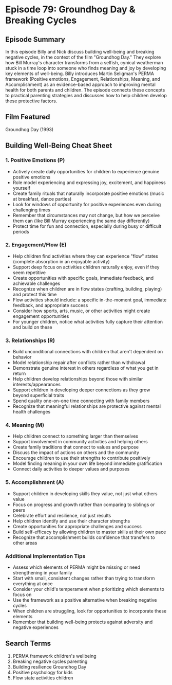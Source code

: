 # Episode 79: Groundhog Day & Breaking Cycles

## Episode Summary
In this episode Billy and Nick discuss building well-being and breaking negative cycles, in the context of the film "Groundhog Day." They explore how Bill Murray's character transforms from a selfish, cynical weatherman stuck in a time loop into someone who finds meaning and joy by developing key elements of well-being. Billy introduces Martin Seligman's PERMA framework (Positive emotions, Engagement, Relationships, Meaning, and Accomplishment) as an evidence-based approach to improving mental health for both parents and children. The episode connects these concepts to practical parenting strategies and discusses how to help children develop these protective factors.

## Film Featured
Groundhog Day (1993)

## Building Well-Being Cheat Sheet

### 1. Positive Emotions (P)
- Actively create daily opportunities for children to experience genuine positive emotions
- Role model experiencing and expressing joy, excitement, and happiness yourself
- Create family rituals that naturally incorporate positive emotions (music at breakfast, dance parties)
- Look for windows of opportunity for positive experiences even during challenging times
- Remember that circumstances may not change, but how we perceive them can (like Bill Murray experiencing the same day differently)
- Protect time for fun and connection, especially during busy or difficult periods

### 2. Engagement/Flow (E)
- Help children find activities where they can experience "flow" states (complete absorption in an enjoyable activity)
- Support deep focus on activities children naturally enjoy, even if they seem repetitive
- Create opportunities with specific goals, immediate feedback, and achievable challenges
- Recognize when children are in flow states (crafting, building, playing) and protect this time
- Flow activities should include: a specific in-the-moment goal, immediate feedback, and appropriate success
- Consider how sports, arts, music, or other activities might create engagement opportunities
- For younger children, notice what activities fully capture their attention and build on these

### 3. Relationships (R)
- Build unconditional connections with children that aren't dependent on behavior
- Model relationship repair after conflicts rather than withdrawal
- Demonstrate genuine interest in others regardless of what you get in return
- Help children develop relationships beyond those with similar interests/appearances
- Support children in developing deeper connections as they grow beyond superficial traits
- Spend quality one-on-one time connecting with family members
- Recognize that meaningful relationships are protective against mental health challenges

### 4. Meaning (M)
- Help children connect to something larger than themselves
- Support involvement in community activities and helping others
- Create family traditions that connect to values and purpose
- Discuss the impact of actions on others and the community
- Encourage children to use their strengths to contribute positively
- Model finding meaning in your own life beyond immediate gratification
- Connect daily activities to deeper values and purposes

### 5. Accomplishment (A)
- Support children in developing skills they value, not just what others value
- Focus on progress and growth rather than comparing to siblings or peers
- Celebrate effort and resilience, not just results
- Help children identify and use their character strengths
- Create opportunities for appropriate challenges and success
- Build self-efficacy by allowing children to master skills at their own pace
- Recognize that accomplishment builds confidence that transfers to other areas

### Additional Implementation Tips
- Assess which elements of PERMA might be missing or need strengthening in your family
- Start with small, consistent changes rather than trying to transform everything at once
- Consider your child's temperament when prioritizing which elements to focus on
- Use the framework as a positive alternative when breaking negative cycles
- When children are struggling, look for opportunities to incorporate these elements
- Remember that building well-being protects against adversity and negative experiences

## Search Terms
1. PERMA framework children's wellbeing
2. Breaking negative cycles parenting
3. Building resilience Groundhog Day
4. Positive psychology for kids
5. Flow state activities children
